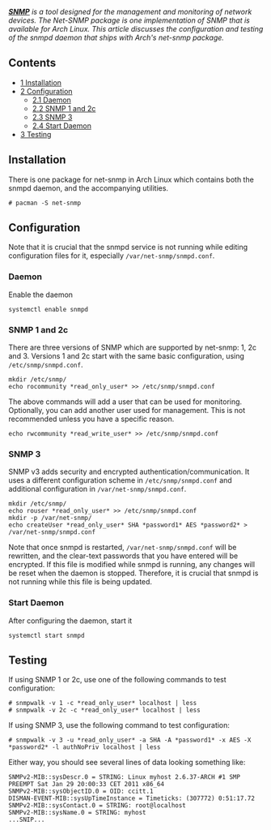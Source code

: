 ***[SNMP](https://en.wikipedia.org/wiki/Simple_Network_Management_Protocol "wikipedia:Simple Network Management Protocol")** is a tool designed for the management and monitoring of network devices. The Net-SNMP package is one implementation of SNMP that is available for Arch Linux. This article discusses the configuration and testing of the snmpd daemon that ships with Arch's net-snmp package.*

## Contents

*   [1 Installation](#Installation)
*   [2 Configuration](#Configuration)
    *   [2.1 Daemon](#Daemon)
    *   [2.2 SNMP 1 and 2c](#SNMP_1_and_2c)
    *   [2.3 SNMP 3](#SNMP_3)
    *   [2.4 Start Daemon](#Start_Daemon)
*   [3 Testing](#Testing)

## Installation

There is one package for net-snmp in Arch Linux which contains both the snmpd daemon, and the accompanying utilities.

```
# pacman -S net-snmp

```

## Configuration

Note that it is crucial that the snmpd service is not running while editing configuration files for it, especially `/var/net-snmp/snmpd.conf`.

### Daemon

Enable the daemon

```
systemctl enable snmpd

```

### SNMP 1 and 2c

There are three versions of SNMP which are supported by net-snmp: 1, 2c and 3\. Versions 1 and 2c start with the same basic configuration, using `/etc/snmp/snmpd.conf`.

```
mkdir /etc/snmp/
echo rocommunity *read_only_user* >> /etc/snmp/snmpd.conf

```

The above commands will add a user that can be used for monitoring. Optionally, you can add another user used for management. This is not recommended unless you have a specific reason.

```
echo rwcommunity *read_write_user* >> /etc/snmp/snmpd.conf

```

### SNMP 3

SNMP v3 adds security and encrypted authentication/communication. It uses a different configuration scheme in `/etc/snmp/snmpd.conf` and additional configuration in `/var/net-snmp/snmpd.conf`.

```
mkdir /etc/snmp/
echo rouser *read_only_user* >> /etc/snmp/snmpd.conf
mkdir -p /var/net-snmp/
echo createUser *read_only_user* SHA *password1* AES *password2* > /var/net-snmp/snmpd.conf

```

Note that once snmpd is restarted, `/var/net-snmp/snmpd.conf` will be rewritten, and the clear-text passwords that you have entered will be encrypted. If this file is modified while snmpd is running, any changes will be reset when the daemon is stopped. Therefore, it is crucial that snmpd is not running while this file is being updated.

### Start Daemon

After configuring the daemon, start it

```
systemctl start snmpd

```

## Testing

If using SNMP 1 or 2c, use one of the following commands to test configuration:

```
# snmpwalk -v 1 -c *read_only_user* localhost | less
# snmpwalk -v 2c -c *read_only_user* localhost | less

```

If using SNMP 3, use the following command to test configuration:

```
# snmpwalk -v 3 -u *read_only_user* -a SHA -A *password1* -x AES -X *password2* -l authNoPriv localhost | less

```

Either way, you should see several lines of data looking something like:

```
SNMPv2-MIB::sysDescr.0 = STRING: Linux myhost 2.6.37-ARCH #1 SMP PREEMPT Sat Jan 29 20:00:33 CET 2011 x86_64
SNMPv2-MIB::sysObjectID.0 = OID: ccitt.1
DISMAN-EVENT-MIB::sysUpTimeInstance = Timeticks: (307772) 0:51:17.72
SNMPv2-MIB::sysContact.0 = STRING: root@localhost
SNMPv2-MIB::sysName.0 = STRING: myhost
...SNIP...

```